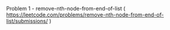 Problem 1 - remove-nth-node-from-end-of-list ( https://leetcode.com/problems/remove-nth-node-from-end-of-list/submissions/ )
